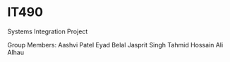# IT490
 Systems Integration Project
 
Group Members: 
Aashvi Patel
Eyad Belal
Jasprit Singh 
Tahmid Hossain 
Ali  Alhau
